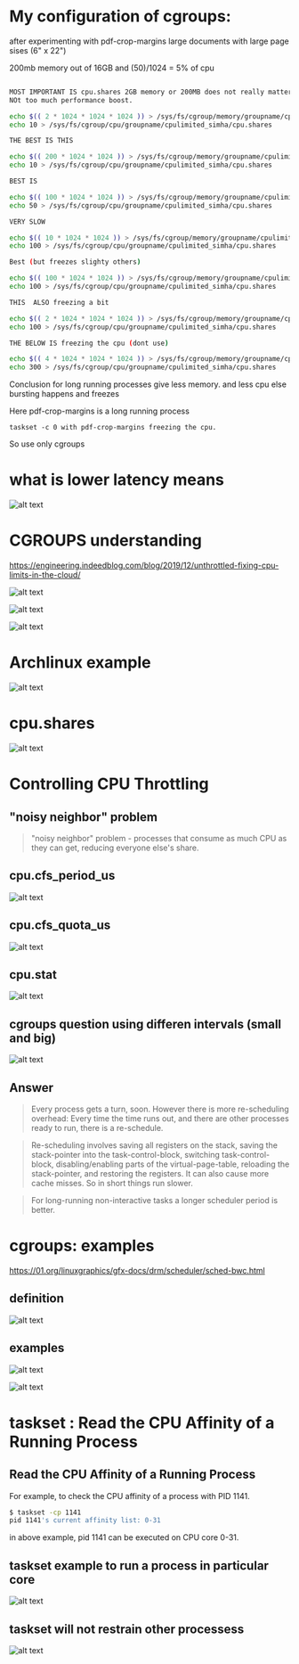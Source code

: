 # My configuration of cgroups: 

after experimenting with pdf-crop-margins large documents with large page sises (6" x 22")

200mb memory out of 16GB and (50)/1024 = 5% of cpu
```bash

MOST IMPORTANT IS cpu.shares 2GB memory or 200MB does not really matter. 2GB little slack but ok.
NOt too much performance boost.

echo $(( 2 * 1024 * 1024 * 1024 )) > /sys/fs/cgroup/memory/groupname/cpulimited_simha/memory.limit_in_bytes
echo 10 > /sys/fs/cgroup/cpu/groupname/cpulimited_simha/cpu.shares

THE BEST IS THIS

echo $(( 200 * 1024 * 1024 )) > /sys/fs/cgroup/memory/groupname/cpulimited_simha/memory.limit_in_bytes
echo 10 > /sys/fs/cgroup/cpu/groupname/cpulimited_simha/cpu.shares

BEST IS

echo $(( 100 * 1024 * 1024 )) > /sys/fs/cgroup/memory/groupname/cpulimited_simha/memory.limit_in_bytes
echo 50 > /sys/fs/cgroup/cpu/groupname/cpulimited_simha/cpu.shares

VERY SLOW

echo $(( 10 * 1024 * 1024 )) > /sys/fs/cgroup/memory/groupname/cpulimited_simha/memory.limit_in_bytes
echo 100 > /sys/fs/cgroup/cpu/groupname/cpulimited_simha/cpu.shares

Best (but freezes slighty others)

echo $(( 100 * 1024 * 1024 )) > /sys/fs/cgroup/memory/groupname/cpulimited_simha/memory.limit_in_bytes
echo 100 > /sys/fs/cgroup/cpu/groupname/cpulimited_simha/cpu.shares

THIS  ALSO freezing a bit

echo $(( 2 * 1024 * 1024 * 1024 )) > /sys/fs/cgroup/memory/groupname/cpulimited_simha/memory.limit_in_bytes
echo 100 > /sys/fs/cgroup/cpu/groupname/cpulimited_simha/cpu.shares

THE BELOW IS freezing the cpu (dont use)

echo $(( 4 * 1024 * 1024 * 1024 )) > /sys/fs/cgroup/memory/groupname/cpulimited_simha/memory.limit_in_bytes
echo 300 > /sys/fs/cgroup/cpu/groupname/cpulimited_simha/cpu.shares
```

Conclusion for long running processes give less memory. and less cpu else bursting happens and freezes

Here pdf-crop-margins is a long running process

`taskset -c 0 with pdf-crop-margins freezing the cpu.` 

So use only cgroups

# what is lower latency means

![alt text](./images/u9C9gdsnyK.png)

# CGROUPS understanding

https://engineering.indeedblog.com/blog/2019/12/unthrottled-fixing-cpu-limits-in-the-cloud/

![alt text](./images/2020-08-20_23-16.png)

![alt text](./images/2020-08-20_23-18.png)

![alt text](./images/rsqhOMudAn.png)

# Archlinux example

![alt text](./images/2020-08-20_23-26.png)

# cpu.shares

![alt text](./images/2020-08-20_23-30.png)


# Controlling CPU Throttling

## "noisy neighbor" problem

> "noisy neighbor" problem - processes that consume as much CPU as they can get, reducing everyone else's share.

## cpu.cfs_period_us

![alt text](./images/2020-08-20_23-35.png)

## cpu.cfs_quota_us

![alt text](./images/2020-08-20_23-41.png)

## cpu.stat

![alt text](./images/2020-08-20_23-44.png)

## cgroups question using differen intervals (small and big)

![alt text](./images/TgNgXiOt8m.png)

## Answer

>Every process gets a turn, soon. However there is more re-scheduling overhead: Every time the time runs out, and there are other processes ready to run, there is a re-schedule.

>Re-scheduling involves saving all registers on the stack, saving the stack-pointer into the task-control-block, switching task-control-block, disabling/enabling parts of the virtual-page-table, reloading the stack-pointer, and restoring the registers. It can also cause more cache misses. So in short things run slower.

>For long-running non-interactive tasks a longer scheduler period is better.


# cgroups: examples

https://01.org/linuxgraphics/gfx-docs/drm/scheduler/sched-bwc.html

## definition

![alt text](./images/2020-08-21_00-20.png)

## examples

![alt text](./images/2020-08-21_00-23.png)

![alt text](./images/2020-08-21_00-24.png)





# taskset : Read the CPU Affinity of a Running Process

## Read the CPU Affinity of a Running Process

For example, to check the CPU affinity of a process with PID 1141.
```bash
$ taskset -cp 1141
pid 1141's current affinity list: 0-31
```

in above example, pid 1141 can be executed on CPU core 0-31.

## taskset example to run a process in particular core

![alt text](./images/2020-08-21_00-06.png)


## taskset will not restrain other processess

![alt text](./images/2020-08-21_00-08.png)
